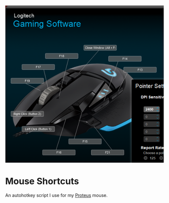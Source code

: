 ![](https://github.com/NelsonG6/MouseShortcuts/blob/master/Images/Proteus.png?raw=true)

# Mouse Shortcuts

An autohotkey script I use for my [Proteus](https://www.logitechg.com/en-roeu/products/gaming-mice/g502-proteus-spectrum-rgb-gaming-mouse.html) mouse.

